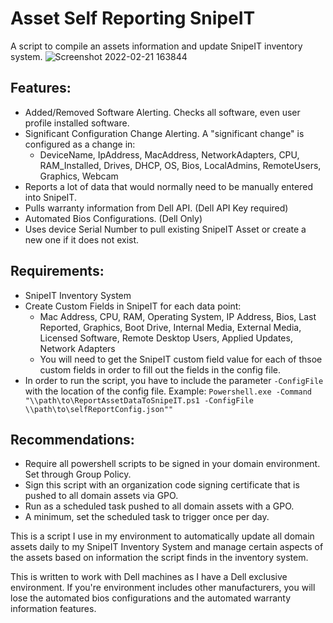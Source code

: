 # Asset Self Reporting SnipeIT
A script to compile an assets information and update SnipeIT inventory system.
![Screenshot 2022-02-21 163844](https://user-images.githubusercontent.com/58618324/155029177-dc5c289f-adc7-403b-9619-8528b1267177.png)

## Features:
- Added/Removed Software Alerting. Checks all software, even user profile installed software.
- Significant Configuration Change Alerting. A "significant change" is configured as a change in:
    - DeviceName, IpAddress, MacAddress, NetworkAdapters, CPU, RAM_Installed, Drives, DHCP, OS, Bios, LocalAdmins, RemoteUsers, Graphics, Webcam
- Reports a lot of data that would normally need to be manually entered into SnipeIT.
- Pulls warranty information from Dell API. (Dell API Key required)
- Automated Bios Configurations. (Dell Only)
- Uses device Serial Number to pull existing SnipeIT Asset or create a new one if it does not exist.


## Requirements:
- SnipeIT Inventory System
- Create Custom Fields in SnipeIT for each data point:
    - Mac Address, CPU, RAM, Operating System, IP Address, Bios, Last Reported, Graphics, Boot Drive, Internal Media, External Media, Licensed Software, Remote Desktop Users, Applied Updates, Network Adapters
    - You will need to get the SnipeIT custom field value for each of thsoe custom fields in order to fill out the fields in the config file. 
- In order to run the script, you have to include the parameter `-ConfigFile` with the location of the config file. Example:
        `Powershell.exe -Command "\\path\to\ReportAssetDataToSnipeIT.ps1 -ConfigFile \\path\to\selfReportConfig.json""`
## Recommendations:
- Require all powershell scripts to be signed in your domain environment. Set through Group Policy.
- Sign this script with an organization code signing certificate that is pushed to all domain assets via GPO.
- Run as a scheduled task pushed to all domain assets with a GPO.
- A minimum, set the scheduled task to trigger once per day.

This is a script I use in my environment to automatically update all domain assets daily to my SnipeIT Inventory System and manage certain aspects of the assets based on information the script finds in the inventory system.

This is written to work with Dell machines as I have a Dell exclusive environment. If you're environment includes other manufacturers, you will lose the automated bios configurations and the automated warranty information features. 
